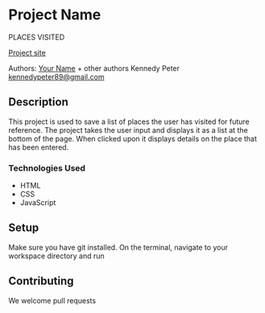 # Project Name

PLACES VISITED

[Project site](https://example.com)

Authors: [Your Name](https://your-website-or-email.com) + other authors
Kennedy Peter
kennedypeter89@gmail.com

## Description

This project is used to save a list of places the user has visited for future reference.
The project takes the user input and displays it as a list at the bottom of the page. When clicked upon it displays
details on the place  that has been entered.
### Technologies Used
* HTML
* CSS
* JavaScript

## Setup

Make sure you have git installed. On the terminal, navigate to your workspace directory and run


## Contributing

We welcome pull requests
